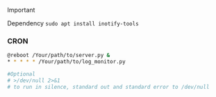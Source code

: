 > [!IMPORTANT]
> Dependency `sudo apt install inotify-tools`

### CRON
```bash
@reboot /Your/path/to/server.py &
* * * * * /Your/path/to/log_monitor.py

#Optional
# >/dev/null 2>&1
# to run in silence, standard out and standard error to /dev/null

```

